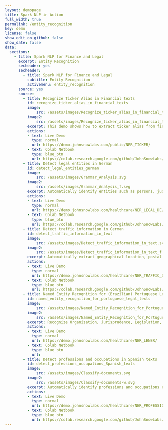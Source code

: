 ```yaml
---
layout: demopage
title: Spark NLP in Action
full_width: true
permalink: /entity_recognition
key: demo
license: false
show_edit_on_github: false
show_date: false
data:
  sections:  
    - title: Spark NLP for Finance and Legal 
      excerpt: Entity Recognition
      secheader: yes
      secheader:
        - title: Spark NLP for Finance and Legal
          subtitle: Entity Recognition
          activemenu: entity_recognition
      source: yes
      source: 
        - title: Recognize Ticker Alias in Financial texts
          id: recognize_ticker_alias_in_financial_texts 
          image: 
              src: /assets/images/Recognize_ticker_alias_in_financial_texts.svg
          image2: 
              src: /assets/images/Recognize_ticker_alias_in_financial_texts_f.svg
          excerpt: This demo shows how to extract ticker alias from financial texts.
          actions:
          - text: Live Demo
            type: normal
            url: https://demo.johnsnowlabs.com/public/NER_TICKER/ 
          - text: Colab Netbook
            type: blue_btn
            url: https://colab.research.google.com/github/JohnSnowLabs/spark-nlp-workshop/blob/master/tutorials/streamlit_notebooks/NER.ipynb
        - title: Detect legal entities in German
          id: detect_legal_entities_german
          image: 
              src: /assets/images/Grammar_Analysis.svg
          image2: 
              src: /assets/images/Grammar_Analysis_f.svg
          excerpt: Automatically identify entities such as persons, judges, lawyers, countries, cities, landscapes, organizations, courts, trademark laws, contracts, etc. in German legal text.
          actions:
          - text: Live Demo
            type: normal
            url: https://demo.johnsnowlabs.com/healthcare/NER_LEGAL_DE/
          - text: Colab Netbook
            type: blue_btn
            url: https://colab.research.google.com/github/JohnSnowLabs/spark-nlp-workshop/blob/master/tutorials/streamlit_notebooks/healthcare/NER_LEGAL_DE.ipynb
        - title: Detect traffic information in German
          id: detect_traffic_information_in_text
          image: 
              src: /assets/images/Detect_traffic_information_in_text.svg
          image2: 
              src: /assets/images/Detect_traffic_information_in_text_f.svg
          excerpt: Automatically extract geographical location, postal codes, and traffic routes in German text using our pretrained Spark NLP model.
          actions:
          - text: Live Demo
            type: normal
            url: https://demo.johnsnowlabs.com/healthcare/NER_TRAFFIC_DE/
          - text: Colab Netbook
            type: blue_btn
            url: https://colab.research.google.com/github/JohnSnowLabs/spark-nlp-workshop/blob/master/tutorials/streamlit_notebooks/healthcare/CLINICAL_NER.ipynb
        - title: Named Entity Recognition for (Brazilian) Portuguese Legal Texts
          id: named_entity_recognition_for_portuguese_legal_texts
          image: 
              src: /assets/images/Named_Entity_Recognition_for_Portuguese_Legal_Texts.svg
          image2: 
              src: /assets/images/Named_Entity_Recognition_for_Portuguese_Legal_Texts_f.svg
          excerpt: Recognize Organization, Jurisprudence, Legislation, Person, Location, and Time in legal texts (Brazilian Portuguese)
          actions:
          - text: Live Demo
            type: normal
            url: https://demo.johnsnowlabs.com/healthcare/NER_LENER/
          - text: Colab Netbook
            type: blue_btn
            url: 
        - title: Detect professions and occupations in Spanish texts
          id: detect_professions_occupations_Spanish_texts 
          image: 
              src: /assets/images/Classify-documents.svg
          image2: 
              src: /assets/images/Classify-documents-w.svg
          excerpt: Automatically identify professions and occupations entities in Spanish texts using our pretrained Spark NLP for Healthcare model. 
          actions:
          - text: Live Demo
            type: normal
            url: https://demo.johnsnowlabs.com/healthcare/NER_PROFESSIONS_ES/ 
          - text: Colab Netbook
            type: blue_btn
            url: https://colab.research.google.com/github/JohnSnowLabs/spark-nlp-workshop/blob/master/tutorials/streamlit_notebooks/healthcare/NER_PROFESSIONS_ES.ipynb
---
```

